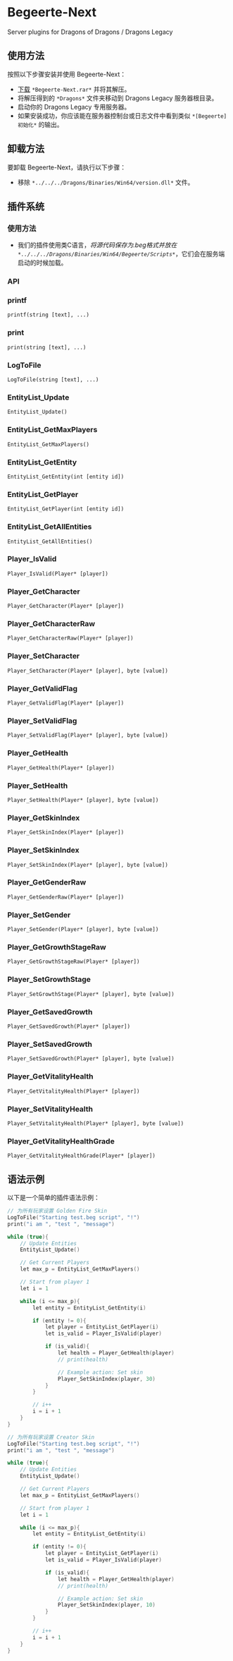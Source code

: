 # Begeerte-Next

Server plugins for Dragons of Dragons / Dragons Legacy

## 使用方法

按照以下步骤安装并使用 Begeerte-Next：

* [下载](https://github.com/zetsr/Begeerte-Next/releases) `*Begeerte-Next.rar*` 并将其解压。
* 将解压得到的 `*Dragons*` 文件夹移动到 Dragons Legacy 服务器根目录。
* 启动你的 Dragons Legacy 专用服务器。
* 如果安装成功，你应该能在服务器控制台或日志文件中看到类似 `*[Begeerte] 初始化*` 的输出。

## 卸载方法

要卸载 Begeerte-Next，请执行以下步骤：

* 移除 `*../../../Dragons/Binaries/Win64/version.dll*` 文件。

## 插件系统

### 使用方法

* 我们的插件使用类C语言，*将源代码保存为.beg格式并放在 `*../../../Dragons/Binaries/Win64/Begeerte/Scripts*`*，它们会在服务端启动的时候加载。

### API

### printf
```
printf(string [text], ...)
```

### print
```
print(string [text], ...)
```

### LogToFile
```
LogToFile(string [text], ...)
```

### EntityList_Update
```
EntityList_Update()
```

### EntityList_GetMaxPlayers
```
EntityList_GetMaxPlayers()
```

### EntityList_GetEntity
```
EntityList_GetEntity(int [entity id])
```

### EntityList_GetPlayer
```
EntityList_GetPlayer(int [entity id])
```

### EntityList_GetAllEntities
```
EntityList_GetAllEntities()
```

### Player_IsValid
```
Player_IsValid(Player* [player])
```

### Player_GetCharacter
```
Player_GetCharacter(Player* [player])
```

### Player_GetCharacterRaw
```
Player_GetCharacterRaw(Player* [player])
```

### Player_SetCharacter
```
Player_SetCharacter(Player* [player], byte [value])
```

### Player_GetValidFlag
```
Player_GetValidFlag(Player* [player])
```

### Player_SetValidFlag
```
Player_SetValidFlag(Player* [player], byte [value])
```

### Player_GetHealth
```
Player_GetHealth(Player* [player])
```

### Player_SetHealth
```
Player_SetHealth(Player* [player], byte [value])
```

### Player_GetSkinIndex
```
Player_GetSkinIndex(Player* [player])
```

### Player_SetSkinIndex
```
Player_SetSkinIndex(Player* [player], byte [value])
```

### Player_GetGenderRaw
```
Player_GetGenderRaw(Player* [player])
```

### Player_SetGender
```
Player_SetGender(Player* [player], byte [value])
```

### Player_GetGrowthStageRaw
```
Player_GetGrowthStageRaw(Player* [player])
```

### Player_SetGrowthStage
```
Player_SetGrowthStage(Player* [player], byte [value])
```

### Player_GetSavedGrowth
```
Player_GetSavedGrowth(Player* [player])
```

### Player_SetSavedGrowth
```
Player_SetSavedGrowth(Player* [player], byte [value])
```

### Player_GetVitalityHealth
```
Player_GetVitalityHealth(Player* [player])
```

### Player_SetVitalityHealth
```
Player_SetVitalityHealth(Player* [player], byte [value])
```

### Player_GetVitalityHealthGrade
```
Player_GetVitalityHealthGrade(Player* [player])
```

## 语法示例

以下是一个简单的插件语法示例：

```c
// 为所有玩家设置 Golden Fire Skin
LogToFile("Starting test.beg script", "!")
print("i am ", "test ", "message")

while (true){
    // Update Entities
    EntityList_Update()

    // Get Current Players
    let max_p = EntityList_GetMaxPlayers()

    // Start from player 1
    let i = 1

    while (i <= max_p){
        let entity = EntityList_GetEntity(i)

        if (entity != 0){
            let player = EntityList_GetPlayer(i)
            let is_valid = Player_IsValid(player)

            if (is_valid){
                let health = Player_GetHealth(player)
                // print(health)

                // Example action: Set skin
                Player_SetSkinIndex(player, 30)
            }
        }

        // i++
        i = i + 1
    }
}
```

```c
// 为所有玩家设置 Creator Skin
LogToFile("Starting test.beg script", "!")
print("i am ", "test ", "message")

while (true){
    // Update Entities
    EntityList_Update()

    // Get Current Players
    let max_p = EntityList_GetMaxPlayers()

    // Start from player 1
    let i = 1

    while (i <= max_p){
        let entity = EntityList_GetEntity(i)

        if (entity != 0){
            let player = EntityList_GetPlayer(i)
            let is_valid = Player_IsValid(player)

            if (is_valid){
                let health = Player_GetHealth(player)
                // print(health)

                // Example action: Set skin
                Player_SetSkinIndex(player, 10)
            }
        }

        // i++
        i = i + 1
    }
}
```
